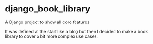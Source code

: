 # django_book_library
A Django project to show all core features

It was defined at the start like a blog but then I decided to make a book library to cover a bit more complex use cases.
